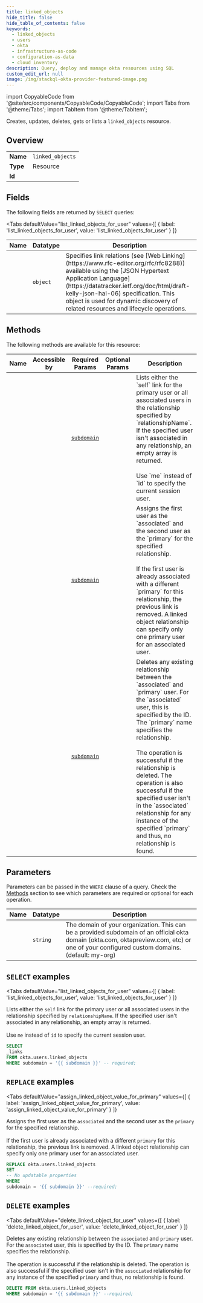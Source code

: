 ```yaml
--- 
title: linked_objects
hide_title: false
hide_table_of_contents: false
keywords:
  - linked_objects
  - users
  - okta
  - infrastructure-as-code
  - configuration-as-data
  - cloud inventory
description: Query, deploy and manage okta resources using SQL
custom_edit_url: null
image: /img/stackql-okta-provider-featured-image.png
---
```


import CopyableCode from '@site/src/components/CopyableCode/CopyableCode';
import Tabs from '@theme/Tabs';
import TabItem from '@theme/TabItem';

Creates, updates, deletes, gets or lists a <code>linked_objects</code> resource.

## Overview
<table><tbody>
<tr><td><b>Name</b></td><td><code>linked_objects</code></td></tr>
<tr><td><b>Type</b></td><td>Resource</td></tr>
<tr><td><b>Id</b></td><td><CopyableCode code="okta.users.linked_objects" /></td></tr>
</tbody></table>

## Fields

The following fields are returned by `SELECT` queries:

<Tabs
    defaultValue="list_linked_objects_for_user"
    values={[
        { label: 'list_linked_objects_for_user', value: 'list_linked_objects_for_user' }
    ]}
>
<TabItem value="list_linked_objects_for_user">

<table>
<thead>
    <tr>
    <th>Name</th>
    <th>Datatype</th>
    <th>Description</th>
    </tr>
</thead>
<tbody>
<tr>
    <td><CopyableCode code="_links" /></td>
    <td><code>object</code></td>
    <td>Specifies link relations (see [Web Linking](https://www.rfc-editor.org/rfc/rfc8288)) available using the [JSON Hypertext Application Language](https://datatracker.ietf.org/doc/html/draft-kelly-json-hal-06) specification. This object is used for dynamic discovery of related resources and lifecycle operations.</td>
</tr>
</tbody>
</table>
</TabItem>
</Tabs>

## Methods

The following methods are available for this resource:

<table>
<thead>
    <tr>
    <th>Name</th>
    <th>Accessible by</th>
    <th>Required Params</th>
    <th>Optional Params</th>
    <th>Description</th>
    </tr>
</thead>
<tbody>
<tr>
    <td><a href="#list_linked_objects_for_user"><CopyableCode code="list_linked_objects_for_user" /></a></td>
    <td><CopyableCode code="select" /></td>
    <td><a href="#parameter-subdomain"><code>subdomain</code></a></td>
    <td></td>
    <td>Lists either the `self` link for the primary user or all associated users in the relationship specified by `relationshipName`. If the specified user isn't associated in any relationship, an empty array is returned.<br /><br />Use `me` instead of `id` to specify the current session user.</td>
</tr>
<tr>
    <td><a href="#assign_linked_object_value_for_primary"><CopyableCode code="assign_linked_object_value_for_primary" /></a></td>
    <td><CopyableCode code="replace" /></td>
    <td><a href="#parameter-subdomain"><code>subdomain</code></a></td>
    <td></td>
    <td>Assigns the first user as the `associated` and the second user as the `primary` for the specified relationship.<br /><br />If the first user is already associated with a different `primary` for this relationship, the previous link is removed. A linked object relationship can specify only one primary user for an associated user.</td>
</tr>
<tr>
    <td><a href="#delete_linked_object_for_user"><CopyableCode code="delete_linked_object_for_user" /></a></td>
    <td><CopyableCode code="delete" /></td>
    <td><a href="#parameter-subdomain"><code>subdomain</code></a></td>
    <td></td>
    <td>Deletes any existing relationship between the `associated` and `primary` user. For the `associated` user, this is specified by the ID. The `primary` name specifies the relationship.<br /><br />The operation is successful if the relationship is deleted. The operation is also successful if the specified user isn't in the `associated` relationship for any instance of the specified `primary` and thus, no relationship is found.</td>
</tr>
</tbody>
</table>

## Parameters

Parameters can be passed in the `WHERE` clause of a query. Check the [Methods](#methods) section to see which parameters are required or optional for each operation.

<table>
<thead>
    <tr>
    <th>Name</th>
    <th>Datatype</th>
    <th>Description</th>
    </tr>
</thead>
<tbody>
<tr id="parameter-subdomain">
    <td><CopyableCode code="subdomain" /></td>
    <td><code>string</code></td>
    <td>The domain of your organization. This can be a provided subdomain of an official okta domain (okta.com, oktapreview.com, etc) or one of your configured custom domains. (default: my-org)</td>
</tr>
</tbody>
</table>

## `SELECT` examples

<Tabs
    defaultValue="list_linked_objects_for_user"
    values={[
        { label: 'list_linked_objects_for_user', value: 'list_linked_objects_for_user' }
    ]}
>
<TabItem value="list_linked_objects_for_user">

Lists either the `self` link for the primary user or all associated users in the relationship specified by `relationshipName`. If the specified user isn't associated in any relationship, an empty array is returned.<br /><br />Use `me` instead of `id` to specify the current session user.

```sql
SELECT
_links
FROM okta.users.linked_objects
WHERE subdomain = '{{ subdomain }}' -- required;
```
</TabItem>
</Tabs>


## `REPLACE` examples

<Tabs
    defaultValue="assign_linked_object_value_for_primary"
    values={[
        { label: 'assign_linked_object_value_for_primary', value: 'assign_linked_object_value_for_primary' }
    ]}
>
<TabItem value="assign_linked_object_value_for_primary">

Assigns the first user as the `associated` and the second user as the `primary` for the specified relationship.<br /><br />If the first user is already associated with a different `primary` for this relationship, the previous link is removed. A linked object relationship can specify only one primary user for an associated user.

```sql
REPLACE okta.users.linked_objects
SET 
-- No updatable properties
WHERE 
subdomain = '{{ subdomain }}' --required;
```
</TabItem>
</Tabs>


## `DELETE` examples

<Tabs
    defaultValue="delete_linked_object_for_user"
    values={[
        { label: 'delete_linked_object_for_user', value: 'delete_linked_object_for_user' }
    ]}
>
<TabItem value="delete_linked_object_for_user">

Deletes any existing relationship between the `associated` and `primary` user. For the `associated` user, this is specified by the ID. The `primary` name specifies the relationship.<br /><br />The operation is successful if the relationship is deleted. The operation is also successful if the specified user isn't in the `associated` relationship for any instance of the specified `primary` and thus, no relationship is found.

```sql
DELETE FROM okta.users.linked_objects
WHERE subdomain = '{{ subdomain }}' --required;
```
</TabItem>
</Tabs>
